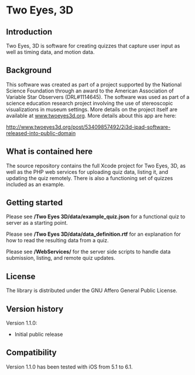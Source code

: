 Two Eyes, 3D
=============


Introduction
------------

Two Eyes, 3D is software for creating quizzes that capture user
input as well as timing data, and motion data.

Background
----------

This software was created as part of a project supported by the 
National Science Foundation through an award to the American 
Association of Variable Star Observers (DRL#1114645). The software 
was used as part of a science education research project involving 
the use of stereoscopic visualizations in museum settings. More 
details on the project itself are available at www.twoeyes3d.org. 
More details about this app are here:

http://www.twoeyes3d.org/post/53409857492/2i3d-ipad-software-released-into-public-domain


What is contained here
----------------------

The source repository contains the full Xcode project for
Two Eyes, 3D, as well as the PHP web services for uploading
quiz data, listing it, and updating the quiz remotely. There is
also a functioning set of quizzes included as an example.


Getting started
---------------

Please see **/Two Eyes 3D/data/example_quiz.json** for a
functional quiz to server as a starting point.

Please see **/Two Eyes 3D/data/data_definition.rtf** for an
explanation for how to read the resulting data from a quiz.

Please see **/WebServices/** for the server side scripts to
handle data submission, listing, and remote quiz updates.


License
-------

The library is distributed under the GNU Affero General Public
License.


Version history
---------------

Version 1.1.0:

- Initial public release


Compatibility
-------------

Version 1.1.0 has been tested with iOS from 5.1 to 6.1.

